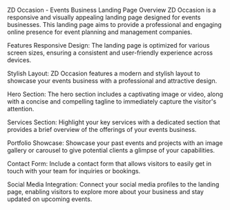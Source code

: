 ZD Occasion - Events Business Landing Page Overview ZD Occasion is a responsive and visually appealing landing page designed for events businesses. This landing page aims to provide a professional and engaging online presence for event planning and management companies.

Features Responsive Design: The landing page is optimized for various screen sizes, ensuring a consistent and user-friendly experience across devices.

Stylish Layout: ZD Occasion features a modern and stylish layout to showcase your events business with a professional and attractive design.

Hero Section: The hero section includes a captivating image or video, along with a concise and compelling tagline to immediately capture the visitor's attention.

Services Section: Highlight your key services with a dedicated section that provides a brief overview of the offerings of your events business.

Portfolio Showcase: Showcase your past events and projects with an image gallery or carousel to give potential clients a glimpse of your capabilities.

Contact Form: Include a contact form that allows visitors to easily get in touch with your team for inquiries or bookings.

Social Media Integration: Connect your social media profiles to the landing page, enabling visitors to explore more about your business and stay updated on upcoming events.
